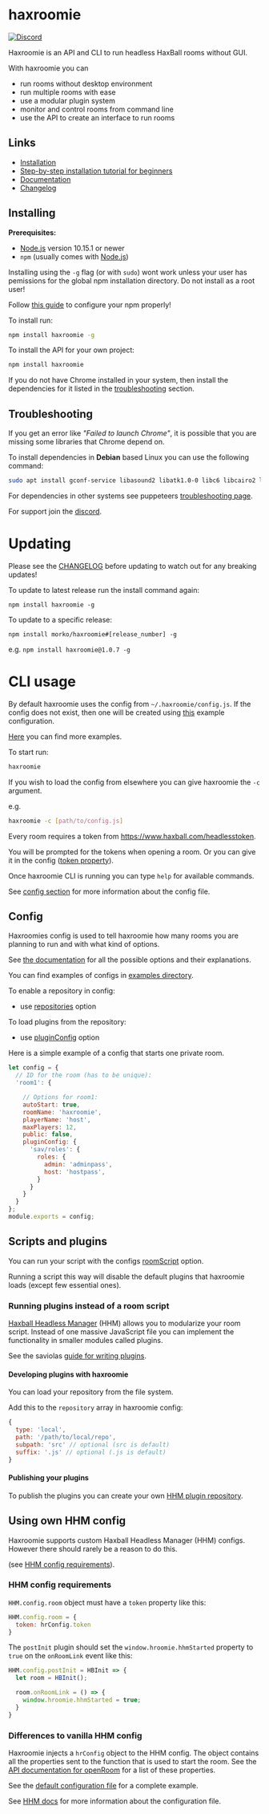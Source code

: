 # haxroomie

<a href=https://discord.gg/TeJAEWu><img src="https://discordapp.com/api/guilds/580671475707674626/widget.png?style=shield" alt="Discord"/></a>

Haxroomie is an API and CLI to run headless HaxBall rooms without GUI.

With haxroomie you can
  - run rooms without desktop environment
  - run multiple rooms with ease
  - use a modular plugin system
  - monitor and control rooms from command line
  - use the API to create an interface to run rooms

## Links

- [Installation](#installing)
- [Step-by-step installation tutorial for beginners](https://morko.github.io/haxroomie/latest/tutorial-cli-install-to-vps.html)
- [Documentation](https://morko.github.io/haxroomie) 
- [Changelog](https://github.com/morko/haxroomie/blob/master/CHANGELOG.md#changelog)

## Installing

**Prerequisites:**

- [Node.js](https://nodejs.org) version 10.15.1 or newer 
- `npm` (usually comes with [Node.js](https://nodejs.org))

Installing using the `-g` flag (or with `sudo`) wont work unless your user
has pemissions for the global npm installation directory. Do not install
as a root user!

Follow 
[this guide](https://medium.com/@sifium/using-npm-install-without-sudo-2de6f8a9e1a3)
to configure your npm properly!

To install run:
```sh
npm install haxroomie -g
```

To install the API for your own project:
```sh
npm install haxroomie
```

If you do not have Chrome installed in your system, then install the dependencies for it listed in the [troubleshooting](#troubleshooting) section.


## Troubleshooting

If you get an error like *"Failed to launch Chrome"*, it is possible that you are missing some libraries that Chrome depend on.

To install dependencies in **Debian** based Linux you can use the following command:
```sh
sudo apt install gconf-service libasound2 libatk1.0-0 libc6 libcairo2 libcups2 libdbus-1-3 libexpat1 libfontconfig1 libgcc1 libgconf-2-4 libgdk-pixbuf2.0-0 libglib2.0-0 libgtk-3-0 libnspr4 libpango-1.0-0 libpangocairo-1.0-0 libstdc++6 libx11-6 libx11-xcb1 libxcb1 libxcomposite1 libxcursor1 libxdamage1 libxext6 libxfixes3 libxi6 libxrandr2 libxrender1 libxss1 libxtst6 ca-certificates fonts-liberation libappindicator1 libnss3 lsb-release xdg-utils wget
```

For dependencies in other systems see puppeteers
[troubleshooting page](https://github.com/GoogleChrome/puppeteer/blob/master/docs/troubleshooting.md#chrome-headless-doesnt-launch-on-unix).

For support join the [discord](https://nodejs.org/en/).

# Updating

Please see the 
[CHANGELOG](https://github.com/morko/haxroomie/blob/master/CHANGELOG.md#changelog)
before updating to watch out for any breaking updates!

To update to latest release run the install command again:
```
npm install haxroomie -g
```

To update to a specific release:
```
npm install morko/haxroomie#[release_number] -g
```
e.g. `npm install haxroomie@1.0.7 -g`

# CLI usage

By default haxroomie uses the config from `~/.haxroomie/config.js`.
If the config does not exist, then one will be created using [this](examples/configs/1-private-room.js)
example configuration.

[Here](https://github.com/morko/haxroomie/tree/master/examples/configs) you can find more examples.

To start run:
```sh
haxroomie
```

If you wish to load the config from elsewhere you can give haxroomie the `-c` argument.

e.g.
```sh
haxroomie -c [path/to/config.js]
```
Every room requires a token from <https://www.haxball.com/headlesstoken>.

You will be prompted for the tokens when opening a room. Or you can give
it in the config
([token property](https://morko.github.io/haxroomie/latest/tutorial-cli-using-haxroomie-config.html#token)).

Once haxroomie CLI is running you can type `help` for available commands.

See [config section](#config) for more information about the config file.

## Config

Haxroomies config is used to tell haxroomie how many rooms you are planning to run
and with what kind of options.

See [the documentation](https://morko.github.io/haxroomie/latest/tutorial-cli-using-haxroomie-config.html)
for all the possible options and their explanations.

You can find examples of configs in
[examples directory](https://github.com/morko/haxroomie/tree/master/examples/configs).

To enable a repository in config:

- use [repositories](https://morko.github.io/haxroomie/latest/tutorial-cli-using-haxroomie-config.html#repositories)
option

To load plugins from the repository:

- use [pluginConfig](https://morko.github.io/haxroomie/latest/tutorial-cli-using-haxroomie-config.html#pluginconfig)
option

Here is a simple example of a config that starts one private room.

```js
let config = {
  // ID for the room (has to be unique):
  'room1': {

    // Options for room1:
    autoStart: true,
    roomName: 'haxroomie',
    playerName: 'host',
    maxPlayers: 12,
    public: false,
    pluginConfig: {
      'sav/roles': {
        roles: {
          admin: 'adminpass',
          host: 'hostpass',
        }
      }
    }
  }
};
module.exports = config;
```

## Scripts and plugins

You can run your script with the configs 
[roomScript](https://morko.github.io/haxroomie/latest/tutorial-cli-using-haxroomie-config.html#roomscript) 
option.

Running a script this way will disable the default plugins that haxroomie loads
(except few essential ones).

### Running plugins instead of a room script

[Haxball Headless Manager](https://github.com/saviola777/haxball-headless-manager) (HHM)
allows you to modularize your room script. Instead of one massive
JavaScript file you can implement the functionality in smaller modules called
plugins.

See the saviolas
[guide for writing plugins](https://hhm.surge.sh/api/tutorial-writing-plugins.html#writing-publishing-plugins).

#### Developing plugins with haxroomie

You can load your repository from the file system.

Add this to the `repository` array in haxroomie config:
```js
{
  type: 'local',
  path: '/path/to/local/repo',
  subpath: 'src' // optional (src is default)
  suffix: '.js' // optional (.js is default)
}
```
#### Publishing your plugins

To publish the plugins you can create your own
[HHM plugin repository](https://hhm.surge.sh/api/tutorial-writing-plugins.html#creating-your-own-plugin-repository).

## Using own HHM config

Haxroomie supports custom
Haxball Headless Manager (HHM) configs. However there should rarely be a reason to do this.

(see [HHM config requirements](https://github.com/morko/haxroomie#hhm-config-requirements)).

### HHM config requirements

`HHM.config.room` object must have a `token` property like this:

```js
HHM.config.room = {
  token: hrConfig.token
}
```

The `postInit` plugin should set the `window.hroomie.hhmStarted` property to
`true` on the `onRoomLink` event like this:

```js
HHM.config.postInit = HBInit => {
  let room = HBInit();

  room.onRoomLink = () => {
    window.hroomie.hhmStarted = true;
  }
}
```

### Differences to vanilla HHM config

Haxroomie injects a `hrConfig` object to the HHM config.
The object contains all the properties sent to the function
that is used to start the room.
See the
[API documentation for openRoom](https://morko.github.io/haxroomie/RoomController.html#openRoom) 
for a list of these properties.

See the
[default configuration file](https://www.github.com/morko/haxroomie/tree/master/src/hhm/config.js) 
for a complete example.

See
[HHM docs](https://www.github.com/saviola777/haxball-headless-manager#preparing-your-configuration)
for more information about the configuration file.
